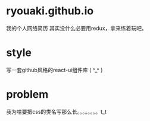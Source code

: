 # ryouaki.github.io

我的个人网络简历
其实没什么必要用redux，拿来练着玩吧。

# style

写一套github风格的react-ui组件库 ( ^_^ ) 

# problem

我为啥要把css的类名写那么长。。。。。。。。t_t